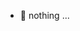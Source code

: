 
- 🌱 nothing ...
<!---
Sknotxz/Sknotxz is a ✨ special ✨ repository because its `README.md` (this file) appears on your GitHub profile.
You can click the Preview link to take a look at your changes.
--->
